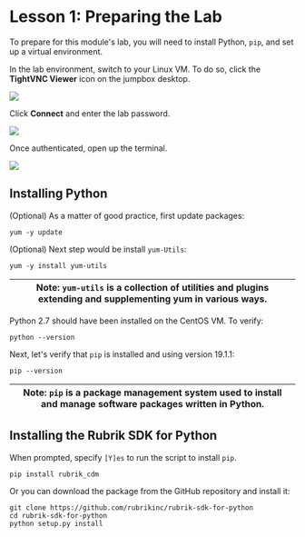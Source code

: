 # Lesson 1: Preparing the Lab

To prepare for this module's lab, you will need to install Python, `pip`, and set up a virtual environment.

In the lab environment, switch to your Linux VM. To do so, click the **TightVNC Viewer** icon on the jumpbox desktop. 

![](https://user-images.githubusercontent.com/29388592/89324611-68a13a80-d63c-11ea-96b8-c0a507e8d33c.png)

Click **Connect** and enter the lab password.

![](https://user-images.githubusercontent.com/29388592/89324685-8a022680-d63c-11ea-971e-e2c2aed75404.png)

Once authenticated, open up the terminal. 

![](https://user-images.githubusercontent.com/29388592/89324823-bcac1f00-d63c-11ea-8fe9-637809800f7b.png)

## Installing Python

(Optional) As a matter of good practice, first update packages:

```
yum -y update
```

(Optional) Next step would be install `yum-Utils`:

```
yum -y install yum-utils
```

| Note: `yum-utils` is a collection of utilities and plugins extending and supplementing yum in various ways. |
| --- |

Python 2.7 should have been installed on the CentOS VM. To verify:

```
python --version
```

Next, let's verify that `pip` is installed and using version 19.1.1:

```
pip --version
```

| Note: `pip` is a package management system used to install and manage software packages written in Python. |
| --- |

## Installing the Rubrik SDK for Python

When prompted, specify `[Y]es` to run the script to install `pip`.

```
pip install rubrik_cdm
```

Or you can download the package from the GitHub repository and install it:

```
git clone https://github.com/rubrikinc/rubrik-sdk-for-python
cd rubrik-sdk-for-python
python setup.py install
```
